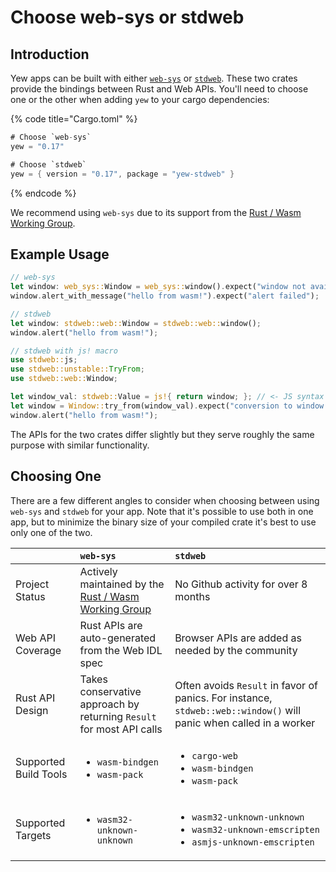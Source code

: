 # Choose web-sys or stdweb

## Introduction

Yew apps can be built with either [`web-sys`](https://docs.rs/web-sys) or [`stdweb`](https://docs.rs/stdweb). These two crates provide the bindings between Rust and Web APIs. You'll need to choose one or the other when adding `yew` to your cargo dependencies:

{% code title="Cargo.toml" %}
```rust
# Choose `web-sys`
yew = "0.17"

# Choose `stdweb`
yew = { version = "0.17", package = "yew-stdweb" }
```
{% endcode %}

We recommend using `web-sys` due to its support from the [Rust / Wasm Working Group](https://rustwasm.github.io/).

## Example Usage

```rust
// web-sys
let window: web_sys::Window = web_sys::window().expect("window not available");
window.alert_with_message("hello from wasm!").expect("alert failed");

// stdweb
let window: stdweb::web::Window = stdweb::web::window();
window.alert("hello from wasm!");

// stdweb with js! macro
use stdweb::js;
use stdweb::unstable::TryFrom;
use stdweb::web::Window;

let window_val: stdweb::Value = js!{ return window; }; // <- JS syntax inside!
let window = Window::try_from(window_val).expect("conversion to window failed");
window.alert("hello from wasm!");
```

The APIs for the two crates differ slightly but they serve roughly the same purpose with similar functionality.

## Choosing One

There are a few different angles to consider when choosing between using `web-sys` and `stdweb` for your app. Note that it's possible to use both in one app, but to minimize the binary size of your compiled crate it's best to use only one of the two.

<table>
  <thead>
    <tr>
      <th style="text-align:left"></th>
      <th style="text-align:left"><code>web-sys</code>
      </th>
      <th style="text-align:left"><code>stdweb</code>
      </th>
    </tr>
  </thead>
  <tbody>
    <tr>
      <td style="text-align:left">Project Status</td>
      <td style="text-align:left">Actively maintained by the <a href="https://rustwasm.github.io/">Rust / Wasm Working Group</a>
      </td>
      <td style="text-align:left">No Github activity for over 8 months</td>
    </tr>
    <tr>
      <td style="text-align:left">Web API Coverage</td>
      <td style="text-align:left">Rust APIs are auto-generated from the Web IDL spec</td>
      <td style="text-align:left">Browser APIs are added as needed by the community</td>
    </tr>
    <tr>
      <td style="text-align:left">Rust API Design</td>
      <td style="text-align:left">Takes conservative approach by returning <code>Result</code> for most API
        calls</td>
      <td style="text-align:left">Often avoids <code>Result</code> in favor of panics. For instance, <code>stdweb::web::window()</code> will
        panic when called in a worker</td>
    </tr>
    <tr>
      <td style="text-align:left">Supported Build Tools</td>
      <td style="text-align:left">
        <p></p>
        <ul>
          <li><code>wasm-bindgen</code>
          </li>
          <li><code>wasm-pack</code>
          </li>
        </ul>
      </td>
      <td style="text-align:left">
        <p></p>
        <ul>
          <li><code>cargo-web</code>
          </li>
          <li><code>wasm-bindgen</code>
          </li>
          <li><code>wasm-pack</code>
          </li>
        </ul>
      </td>
    </tr>
    <tr>
      <td style="text-align:left">Supported Targets</td>
      <td style="text-align:left">
        <ul>
          <li><code>wasm32-unknown-unknown</code>
          </li>
        </ul>
      </td>
      <td style="text-align:left">
        <ul>
          <li><code>wasm32-unknown-unknown</code>
          </li>
          <li><code>wasm32-unknown-emscripten</code>
          </li>
          <li><code>asmjs-unknown-emscripten</code>
          </li>
        </ul>
      </td>
    </tr>
  </tbody>
</table>

